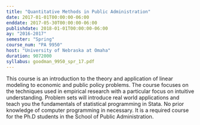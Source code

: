 ```yaml
---
title: "Quantitative Methods in Public Administration"
date: 2017-01-01T00:00:00-06:00
enddate: 2017-05-30T00:00:00-06:00
publishdate: 2018-01-01T00:00:00-06:00
ay: "2016-2017"
semester: "Spring"
course_num: "PA 9950"
host: "University of Nebraska at Omaha"
duration: 9072000
syllabus: goodman_9950_spr_17.pdf
---
```


This course is an introduction to the theory and application of linear modeling to economic and public policy problems. The course focuses on the techniques used in empirical research with a particular focus on intuitive understanding. Problem sets will introduce real world applications and teach you the fundamentals of statistical programming in Stata. No prior knowledge of computer programming in necessary. It is a required course for the Ph.D students in the School of Public Administration.
